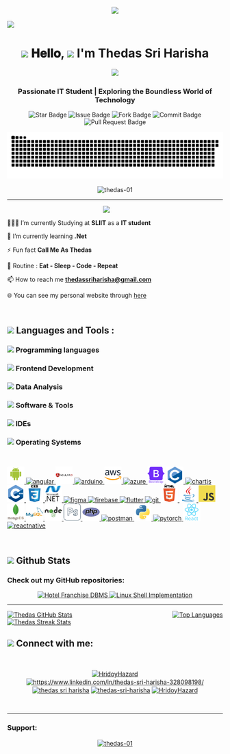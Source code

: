 <p align="center">
  <picture><img src = "https://github.com/7oSkaaa/7oSkaaa/blob/main/Images/about_me.gif?raw=true" width = 120px></picture>
</p>
<img src="https://user-images.githubusercontent.com/73097560/115834477-dbab4500-a447-11eb-908a-139a6edaec5c.gif">

<h1 align="center">
  <a target="_blank">
    <img src="https://github.com/JayantGoel001/JayantGoel001/blob/master/GIF/Earth.gif" width="24px" style="max-width:100%;">
  </a>
  𝐇𝐞𝐥𝐥𝐨,
  <a target="_blank">
    <img src="https://github.com/JayantGoel001/JayantGoel001/blob/master/GIF/Hi.gif" width="40px" />
    I'm Thedas Sri Harisha
  </a>
</h1>

<p align="center">
  <a href="https://github.com/DenverCoder1/readme-typing-svg"><img src="https://readme-typing-svg.herokuapp.com?font=Time+New+Roman&color=cyan&size=25&center=true&vCenter=true&width=600&height=100&lines=Welcome+To+My+Profile...&hearts;++;Self-taught+Full-Stack+Developer,;Active+Learner/Researcher,;Love+to+learn+new+stuffs..<3"></a></p>
  
<h3 align="center">Passionate IT Student | Exploring the Boundless World of Technology</h3>

<p align="center">
  <img src="https://custom-icon-badges.herokuapp.com/badge/Star-yellow.svg?logo=star" alt="Star Badge">
  <img src="https://custom-icon-badges.herokuapp.com/badge/Issue-red.svg?logo=issue" alt="Issue Badge">
  <img src="https://custom-icon-badges.herokuapp.com/badge/Fork-orange.svg?logo=fork" alt="Fork Badge">
  <img src="https://custom-icon-badges.herokuapp.com/badge/Commit-green.svg?logo=commit" alt="Commit Badge">
  <img src="https://custom-icon-badges.herokuapp.com/badge/Pull%20Request-purple.svg?logo=pr" alt="Pull Request Badge">
</p>


<p align="center">
  <img src="https://github.com/TekyaygilFethi/TekyaygilFethi/blob/output/github-contribution-grid-snake.svg" alt="Snake Animation">
</p>


<p align="center"> <img src="https://komarev.com/ghpvc/?username=thedas-01&label=Profile%20views&color=0e75b6&style=flat" alt="thedas-01" /> </p>

---

<picture> <img align="right" src="https://github.com/7oSkaaa/7oSkaaa/blob/main/Images/Right_Side.gif?raw=true" width = 280px></picture><br>

 👨🏽‍💻  I’m currently Studying at **SLIIT** as a **IT student**

 🌱 I’m currently learning **.Net**

 ⚡ Fun fact **Call Me As Thedas**
 
 🔄 Routine : **Eat - Sleep - Code - Repeat**

 📫 How to reach me **thedassriharisha@gmail.com**

 🌐 You can see my personal website through [here](https://www.google.com)

<br>

 ## <img src="https://media2.giphy.com/media/QssGEmpkyEOhBCb7e1/giphy.gif?cid=ecf05e47a0n3gi1bfqntqmob8g9aid1oyj2wr3ds3mg700bl&rid=giphy.gif" width ="20"><b> Languages and Tools : </b>

### <picture> <img src = "https://github.com/7oSkaaa/7oSkaaa/blob/main/Images/Programming_Languages.gif?raw=true" width = 20px>  </picture> Programming languages
### <picture> <img src = "https://github.com/7oSkaaa/7oSkaaa/blob/main/Images/Front_End.gif?raw=true" width = 20px>  </picture> Frontend Development
### <picture> <img src = "https://github.com/7oSkaaa/7oSkaaa/blob/main/Images/CP_PS.gif?raw=true" width = 20px>  </picture> Data Analysis
### <picture> <img src = "https://github.com/7oSkaaa/7oSkaaa/blob/main/Images/Software_Tools.gif?raw=true" width = 20px>  </picture> Software & Tools
### <picture> <img src = "https://github.com/7oSkaaa/7oSkaaa/blob/main/Images/IDEs.gif?raw=true" width = 20px>  </picture> IDEs
### <picture> <img src = "https://github.com/7oSkaaa/7oSkaaa/blob/main/Images/OS.gif?raw=true" width = 20px>  </picture> Operating Systems
  
<br>
<p align="left"> 
  <a href="https://developer.android.com" target="_blank" rel="noreferrer"> <img src="https://raw.githubusercontent.com/devicons/devicon/master/icons/android/android-original-wordmark.svg" alt="android" width="40" height="40"/> </a> 
  <a href="https://angular.io" target="_blank" rel="noreferrer"> <img src="https://angular.io/assets/images/logos/angular/angular.svg" alt="angular" width="40" height="40"/> </a> 
  <a href="https://angular.io" target="_blank" rel="noreferrer"> <img src="https://raw.githubusercontent.com/devicons/devicon/master/icons/angularjs/angularjs-original-wordmark.svg" alt="angularjs" width="40" height="40"/> </a> 
  <a href="https://www.arduino.cc/" target="_blank" rel="noreferrer"> <img src="https://cdn.worldvectorlogo.com/logos/arduino-1.svg" alt="arduino" width="40" height="40"/> </a> 
  <a href="https://aws.amazon.com" target="_blank" rel="noreferrer"> <img src="https://raw.githubusercontent.com/devicons/devicon/master/icons/amazonwebservices/amazonwebservices-original-wordmark.svg" alt="aws" width="40" height="40"/> </a> 
  <a href="https://azure.microsoft.com/en-in/" target="_blank" rel="noreferrer"> <img src="https://www.vectorlogo.zone/logos/microsoft_azure/microsoft_azure-icon.svg" alt="azure" width="40" height="40"/> </a> 
  <a href="https://getbootstrap.com" target="_blank" rel="noreferrer"> <img src="https://raw.githubusercontent.com/devicons/devicon/master/icons/bootstrap/bootstrap-plain-wordmark.svg" alt="bootstrap" width="40" height="40"/> </a> 
  <a href="https://www.cprogramming.com/" target="_blank" rel="noreferrer"> <img src="https://raw.githubusercontent.com/devicons/devicon/master/icons/c/c-original.svg" alt="c" width="40" height="40"/> </a> 
  <a href="https://www.chartjs.org" target="_blank" rel="noreferrer"> <img src="https://www.chartjs.org/media/logo-title.svg" alt="chartjs" width="40" height="40"/> </a> 
  <a href="https://www.w3schools.com/cpp/" target="_blank" rel="noreferrer"> <img src="https://raw.githubusercontent.com/devicons/devicon/master/icons/cplusplus/cplusplus-original.svg" alt="cplusplus" width="40" height="40"/> </a> 
  <a href="https://www.w3schools.com/css/" target="_blank" rel="noreferrer"> <img src="https://raw.githubusercontent.com/devicons/devicon/master/icons/css3/css3-original-wordmark.svg" alt="css3" width="40" height="40"/> </a> 
  <a href="https://dotnet.microsoft.com/" target="_blank" rel="noreferrer"> <img src="https://raw.githubusercontent.com/devicons/devicon/master/icons/dot-net/dot-net-original-wordmark.svg" alt="dotnet" width="40" height="40"/> </a> 
  <a href="https://www.figma.com/" target="_blank" rel="noreferrer"> <img src="https://www.vectorlogo.zone/logos/figma/figma-icon.svg" alt="figma" width="40" height="40"/> </a> 
  <a href="https://firebase.google.com/" target="_blank" rel="noreferrer"> <img src="https://www.vectorlogo.zone/logos/firebase/firebase-icon.svg" alt="firebase" width="40" height="40"/> </a> 
  <a href="https://flutter.dev" target="_blank" rel="noreferrer"> <img src="https://www.vectorlogo.zone/logos/flutterio/flutterio-icon.svg" alt="flutter" width="40" height="40"/> </a> 
  <a href="https://git-scm.com/" target="_blank" rel="noreferrer"> <img src="https://www.vectorlogo.zone/logos/git-scm/git-scm-icon.svg" alt="git" width="40" height="40"/> </a> 
  <a href="https://www.w3.org/html/" target="_blank" rel="noreferrer"> <img src="https://raw.githubusercontent.com/devicons/devicon/master/icons/html5/html5-original-wordmark.svg" alt="html5" width="40" height="40"/> </a> 
  <a href="https://www.java.com" target="_blank" rel="noreferrer"> <img src="https://raw.githubusercontent.com/devicons/devicon/master/icons/java/java-original.svg" alt="java" width="40" height="40"/> </a> 
  <a href="https://developer.mozilla.org/en-US/docs/Web/JavaScript" target="_blank" rel="noreferrer"> <img src="https://raw.githubusercontent.com/devicons/devicon/master/icons/javascript/javascript-original.svg" alt="javascript" width="40" height="40"/> </a> 
  <a href="https://www.mongodb.com/" target="_blank" rel="noreferrer"> <img src="https://raw.githubusercontent.com/devicons/devicon/master/icons/mongodb/mongodb-original-wordmark.svg" alt="mongodb" width="40" height="40"/> </a> 
  <a href="https://www.mysql.com/" target="_blank" rel="noreferrer"> <img src="https://raw.githubusercontent.com/devicons/devicon/master/icons/mysql/mysql-original-wordmark.svg" alt="mysql" width="40" height="40"/> </a>
  <a href="https://nodejs.org" target="_blank" rel="noreferrer"> <img src="https://raw.githubusercontent.com/devicons/devicon/master/icons/nodejs/nodejs-original-wordmark.svg" alt="nodejs" width="40" height="40"/> </a> 
  <a href="https://www.photoshop.com/en" target="_blank" rel="noreferrer"> <img src="https://raw.githubusercontent.com/devicons/devicon/master/icons/photoshop/photoshop-line.svg" alt="photoshop" width="40" height="40"/> </a> 
  <a href="https://www.php.net" target="_blank" rel="noreferrer"> <img src="https://raw.githubusercontent.com/devicons/devicon/master/icons/php/php-original.svg" alt="php" width="40" height="40"/> </a> 
  <a href="https://postman.com" target="_blank" rel="noreferrer"> <img src="https://www.vectorlogo.zone/logos/getpostman/getpostman-icon.svg" alt="postman" width="40" height="40"/> </a> 
  <a href="https://www.python.org" target="_blank" rel="noreferrer"> <img src="https://raw.githubusercontent.com/devicons/devicon/master/icons/python/python-original.svg" alt="python" width="40" height="40"/> </a> 
  <a href="https://pytorch.org/" target="_blank" rel="noreferrer"> <img src="https://www.vectorlogo.zone/logos/pytorch/pytorch-icon.svg" alt="pytorch" width="40" height="40"/> </a> 
  <a href="https://reactjs.org/" target="_blank" rel="noreferrer"> <img src="https://raw.githubusercontent.com/devicons/devicon/master/icons/react/react-original-wordmark.svg" alt="react" width="40" height="40"/> </a> 
  <a href="https://reactnative.dev/" target="_blank" rel="noreferrer"> <img src="https://reactnative.dev/img/header_logo.svg" alt="reactnative" width="40" height="40"/> </a> </p>

<br>

## <picture> <img src="https://github.com/7oSkaaa/7oSkaaa/blob/main/Images/Statistics.gif?raw=true" width="30px"> </picture> Github Stats

### Check out my GitHub repositories:
<div align="center">
  <p>
    <a href="https://github.com/Bhargavi-hash/HotelFranchiseDBMS.git">
      <img src="https://github-readme-stats.vercel.app/api/pin/?username=Bhargavi-hash&repo=HotelFranchiseDBMS&theme=tokyonight" alt="Hotel Franchise DBMS" />
    </a>
    <a href="https://github.com/Bhargavi-hash/Linux-Shell-Implementation.git">
      <img src="https://github-readme-stats.vercel.app/api/pin/?username=Bhargavi-hash&repo=Linux-Shell-Implementation&theme=tokyonight" alt="Linux Shell Implementation" />
    </a>
  </p>
</div>

---

<div style="display: flex; justify-content: space-between; align-items: flex-start;">
  <!-- Left Side: GitHub Stats and Streak Stats -->
  <div align="left">
    <a href="https://github.com/thedas-01">
      <img src="https://github-readme-stats.vercel.app/api?username=thedas-01&show_icons=true&theme=tokyonight&hide_border=true&locale=en&card_width=400" alt="Thedas GitHub Stats" />
    </a><br>
    <a href="https://github.com/thedas-01">
      <img src="https://github-readme-streak-stats.herokuapp.com/?user=thedas-01&theme=tokyonight&hide_border=true&card_width=400" alt="Thedas Streak Stats" />
    </a>
  </div>

  <!-- Right Side: Top Languages -->
  <div align="right">
    <a href="https://github.com/thedas-01">
      <img src="https://github-readme-stats.vercel.app/api/top-langs?username=thedas-01&show_icons=true&locale=en&layout=compact&theme=tokyonight&hide_border=true&card_width=300" alt="Top Languages" />
    </a>
  </div>
</div>



## <picture> <img src = "https://github.com/7oSkaaa/7oSkaaa/blob/main/Images/Statistics.gif?raw=true" width = 30px>  </picture>Connect with me:
<br>
<p align="center">
<a href="https://github.com/Thedas-01" target="blank"><img align="center" src="https://img.icons8.com/dusk/40/000000/internet--v1.png" alt="HridoyHazard" height="30" width="30" /></a>
<a href="https://www.linkedin.com/in/thedas-sri-harisha-328098198/" target="blank"><img align="center" src="https://raw.githubusercontent.com/rahuldkjain/github-profile-readme-generator/master/src/images/icons/Social/linked-in-alt.svg" alt="https://www.linkedin.com/in/thedas-sri-harisha-328098198/" height="30" width="40" /></a>
<a href="https://www.facebook.com/people/Thedas-Sri-Harisha/100074413705204/" target="blank"><img align="center" src="https://raw.githubusercontent.com/rahuldkjain/github-profile-readme-generator/master/src/images/icons/Social/facebook.svg" alt="thedas sri harisha" height="30" width="40" /></a>
<a href="https://www.instagram.com/thedas_sri_harisha/" target="blank"><img align="center" src="https://raw.githubusercontent.com/rahuldkjain/github-profile-readme-generator/master/src/images/icons/Social/instagram.svg" alt="thedas-sri-harisha" height="30" width="40" /></a>
<a href="https://github.com/Thedas-01" target="blank"><img align="center" src="https://raw.githubusercontent.com/rahuldkjain/github-profile-readme-generator/master/src/images/icons/Social/github.svg" alt="HridoyHazard" height="30" width="40" /></a>

</p>

<br>

---

<h3 align="left">Support:</h3>
<p align="center"><a href="https://www.buymeacoffee.com/Thedas"> <img align="center" src="https://cdn.buymeacoffee.com/buttons/v2/default-yellow.png" height="50" width="210" alt="thedas-01" /></a>
</p><br>
